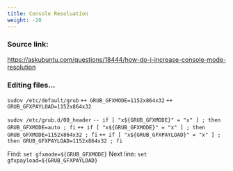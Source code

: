```yaml
---
title: Console Resoluation
weight: -20
---
```


### Source link: 
https://askubuntu.com/questions/18444/how-do-i-increase-console-mode-resolution

### Editing files...
```sudov /etc/default/grub```
```++ GRUB_GFXMODE=1152x864x32```
```++ GRUB_GFXPAYLOAD=1152x864x32```

```sudov /etc/grub.d/00_header```
```-- if [ "x${GRUB_GFXMODE}" = "x" ] ; then GRUB_GFXMODE=auto ; fi```
```++ if [ "x${GRUB_GFXMODE}" = "x" ] ; then GRUB_GFXMODE=1152x864x32 ; fi```
```++ if [ "x${GRUB_GFXPAYLOAD}" = "x" ] ; then GRUB_GFXPAYLOAD=1152x864x32 ; fi```

Find: ```set gfxmode=${GRUB_GFXMODE}```
Next line: ```set gfxpayload=${GRUB_GFXPAYLOAD}```

